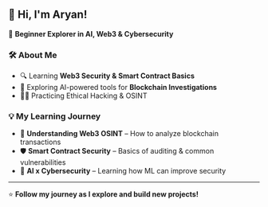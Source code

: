 ## 👋 Hi, I'm Aryan!

🚀 **Beginner Explorer in AI, Web3 & Cybersecurity**

### 🛠 About Me
- 🔍 Learning **Web3 Security & Smart Contract Basics**
- 🤖 Exploring AI-powered tools for **Blockchain Investigations**
- 🏴‍☠️ Practicing Ethical Hacking & OSINT

### 💡 My Learning Journey
- 🔗 **Understanding Web3 OSINT** – How to analyze blockchain transactions
- 🛡 **Smart Contract Security** – Basics of auditing & common vulnerabilities
- 🧠 **AI x Cybersecurity** – Learning how ML can improve security

---
⭐ **Follow my journey as I explore and build new projects!**
